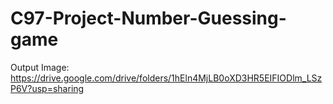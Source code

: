 # C97-Project-Number-Guessing-game

Output Image: https://drive.google.com/drive/folders/1hEln4MjLB0oXD3HR5EIFIODlm_LSzP6V?usp=sharing

